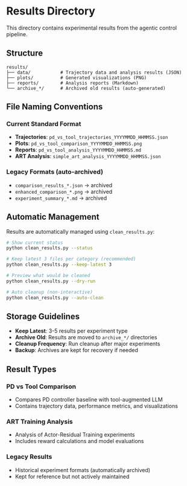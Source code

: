 # Results Directory

This directory contains experimental results from the agentic control pipeline.

## Structure

```
results/
├── data/           # Trajectory data and analysis results (JSON)
├── plots/          # Generated visualizations (PNG)
├── reports/        # Analysis reports (Markdown)
└── archive_*/      # Archived old results (auto-generated)
```

## File Naming Conventions

### Current Standard Format
- **Trajectories**: `pd_vs_tool_trajectories_YYYYMMDD_HHMMSS.json`
- **Plots**: `pd_vs_tool_comparison_YYYYMMDD_HHMMSS.png`
- **Reports**: `pd_vs_tool_analysis_YYYYMMDD_HHMMSS.md`
- **ART Analysis**: `simple_art_analysis_YYYYMMDD_HHMMSS.json`

### Legacy Formats (auto-archived)
- `comparison_results_*.json` → archived
- `enhanced_comparison_*.png` → archived  
- `experiment_summary_*.md` → archived

## Automatic Management

Results are automatically managed using `clean_results.py`:

```bash
# Show current status
python clean_results.py --status

# Keep latest 3 files per category (recommended)
python clean_results.py --keep-latest 3

# Preview what would be cleaned
python clean_results.py --dry-run

# Auto cleanup (non-interactive)
python clean_results.py --auto-clean
```

## Storage Guidelines

- **Keep Latest**: 3-5 results per experiment type
- **Archive Old**: Results are moved to `archive_*/` directories
- **Cleanup Frequency**: Run cleanup after major experiments
- **Backup**: Archives are kept for recovery if needed

## Result Types

### PD vs Tool Comparison
- Compares PD controller baseline with tool-augmented LLM
- Contains trajectory data, performance metrics, and visualizations

### ART Training Analysis  
- Analysis of Actor-Residual Training experiments
- Includes reward calculations and model evaluations

### Legacy Results
- Historical experiment formats (automatically archived)
- Kept for reference but not actively maintained